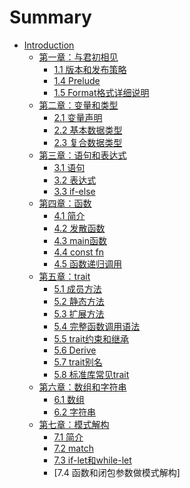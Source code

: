 # Summary

* [Introduction](README.md)
  * [第一章：与君初相见]()
    * [1.1 版本和发布策略](CHP1/1_1.md)
    * [1.4 Prelude](CHP1/1_4.md)
    * [1.5 Format格式详细说明](CHP1/1_5.md)
  * [第二章：变量和类型]()
   	* [2.1 变量声明](CHP2/2_1.md)
   	* [2.2 基本数据类型](CHP2/2_2.md)
   	* [2.3 复合数据类型](CHP2/2_3.md)
  * [第三章：语句和表达式]()
    * [3.1 语句](CHP3/3_1.md)
    * [3.2 表达式](CHP3/3_2.md)
    * [3.3 if-else](CHP3/3_3.md)
  * [第四章：函数]()
    * [4.1 简介](CHP4/4_1.md)
    * [4.2 发散函数](CHP4/4_2.md)
    * [4.3 main函数](CHP4/4_3.md)
    * [4.4 const fn](CHP4/4_4.md)
    * [4.5 函数递归调用](CHP4/4_5.md)
  * [第五章：trait]()
    * [5.1 成员方法](CHP5/5_1.md)
    * [5.2 静态方法](CHP5/5_2.md)
    * [5.3 扩展方法](CHP5/5_3.md)
    * [5.4 完整函数调用语法](CHP5/5_4.md)
    * [5.5 trait约束和继承](CHP5/5_5.md)
    * [5.6 Derive](CHP5/5_6.md)
    * [5.7 trait别名](CHP5/5_7.md)
    * [5.8 标准库常见trait](CHP5/5_8.mu)
  * [第六章：数组和字符串]()
    * [6.1 数组](CHP6/6_1.md)
    * [6.2 字符串](CHP6/6_2.md)
  * [第七章：模式解构]()
    * [7.1 简介](CHP7/7_1.md)
    * [7.2 match](CHP7/7_2.md)
    * [7.3 if-let和while-let](CHP7/7_3.md)
    * [7.4 函数和闭包参数做模式解构]